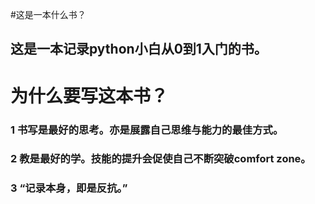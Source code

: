 
#这是一本什么书？
## 这是一本记录python小白从0到1入门的书。
# 为什么要写这本书？
### 1 书写是最好的思考。亦是展露自己思维与能力的最佳方式。
### 2 教是最好的学。技能的提升会促使自己不断突破comfort zone。
### 3 “记录本身，即是反抗。”


